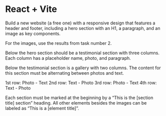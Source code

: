 # React + Vite

Build a new website (a free one) with a responsive design that features a header and footer, including a hero section with an H1, a paragraph, and an image as key components. 

For the images, use the results from task number 2.

Below the hero section should be a testimonial section with three columns. Each column has a placeholder name, photo, and paragraph.

Below the testimonial section is a gallery with two columns. The content for this section must be alternating between photos and text. 

1st row: Photo - Text
2nd row: Text - Photo
3rd row: Photo - Text
4th row: Text - Photo

Each section must be marked at the beginning by a “This is the [section title] section” heading. All other elements besides the images can be labeled as “This is a [element title]”.
